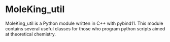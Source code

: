 # MoleKing_util
MoleKing_util is a Python module written in C++ with pybind11. This module contains several useful classes for those who program python scripts aimed at theoretical chemistry.
